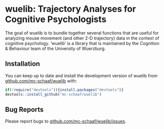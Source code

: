 
<!-- README.md is generated from README.Rmd. Please edit that file -->

# wuelib: Trajectory Analyses for Cognitive Psychologists

<!-- badges: start -->
<!-- badges: end -->

The goal of wuelib is to bundle together several functions that are
useful for analyzing mouse movement (and other 2-D trajectory) data in
the context of cognitive psychology. ‘wuelib’ is a library that is
maintained by the Cognition & Behaviour team of the University of
Wuerzburg.

## Installation

You can keep up to date and install the development version of wuelib
from [github.com/mc-schaaf/wuelib](https://github.com/mc-schaaf/wuelib)
with:

``` r
if(!require("devtools")){install.packages("devtools")}
devtools::install_github("mc-schaaf/wuelib")
```

## Bug Reports

Please report bugs to
[github.com/mc-schaaf/wuelib/issues](https://github.com/mc-schaaf/wuelib/issues).
